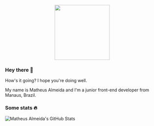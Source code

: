 <p align="center">
  <a href="https://mutheusalmeida.github.io/">
    <img src="https://raw.githubusercontent.com/mutheusalmeida/mutheusalmeida/main/matheus-almeida-logo.svg" width="180px">
  </a>
</p>

### Hey there 👋

How's it going? I hope you're doing well.

My name is Matheus Almeida and I'm a junior front-end developer from Manaus, Brazil.

### Some stats 🔥

![Matheus Almeida's GitHub Stats](https://github-readme-stats.vercel.app/api?username=mutheusalmeida&show_icons=true&theme=graywhite&border_color=000&disable_animations=true&hide_rank=true)
